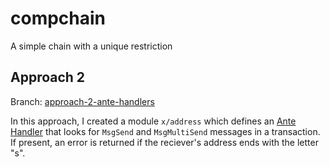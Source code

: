 # compchain

A simple chain with a unique restriction

## Approach 2
Branch: [approach-2-ante-handlers](https://github.com/arnabghose997/compchain/tree/approach-2-ante-handlers)

In this approach, I created a module `x/address` which defines an [Ante Handler](https://github.com/arnabghose997/compchain/blob/approach-2-ante-handlers/x/address/ante/decorator.go) that looks for `MsgSend` and `MsgMultiSend` messages in a transaction. If present, an error is returned if the reciever's address ends with the letter "s".
